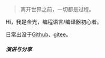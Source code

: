 > 离开世界之前，一切都是过程。

Hi，我是金光，编程语言/编译器初心者。

日常出没于[Github](https://github.com/jinguang-dong)、[gitee](https://gitee.com/dongjinguang)。




##### 演讲与分享


